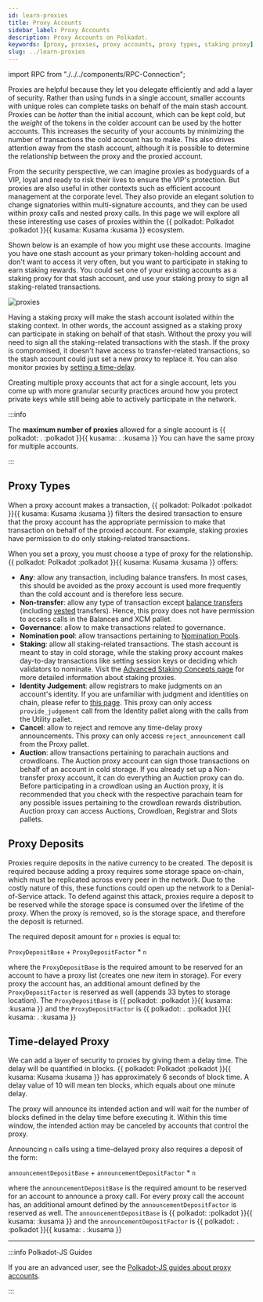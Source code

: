 ```yaml
---
id: learn-proxies
title: Proxy Accounts
sidebar_label: Proxy Accounts
description: Proxy Accounts on Polkadot.
keywords: [proxy, proxies, proxy accounts, proxy types, staking proxy]
slug: ../learn-proxies
---
```


import RPC from "./../../components/RPC-Connection";

Proxies are helpful because they let you delegate efficiently and add a layer of security. Rather
than using funds in a single account, smaller accounts with unique roles can complete tasks on
behalf of the main stash account. Proxies can be _hotter_ than the initial account, which can be
kept cold, but the _weight_ of the tokens in the colder account can be used by the hotter accounts.
This increases the security of your accounts by minimizing the number of transactions the cold
account has to make. This also drives attention away from the stash account, although it is possible
to determine the relationship between the proxy and the proxied account.

From the security perspective, we can imagine proxies as bodyguards of a VIP, loyal and ready to
risk their lives to ensure the VIP's protection. But proxies are also useful in other contexts such
as efficient account management at the corporate level. They also provide an elegant solution to
change signatories within multi-signature accounts, and they can be used within proxy calls and
nested proxy calls. In this page we will explore all these interesting use cases of proxies within
the \{\{ polkadot: Polkadot :polkadot }}\{\{ kusama: Kusama :kusama }} ecosystem.

Shown below is an example of how you might use these accounts. Imagine you have one stash account as
your primary token-holding account and don't want to access it very often, but you want to
participate in staking to earn staking rewards. You could set one of your existing accounts as a
staking proxy for that stash account, and use your staking proxy to sign all staking-related
transactions.

![proxies](../assets/stash-vs-stash-and-staking-proxy.png)

Having a staking proxy will make the stash account isolated within the staking context. In other
words, the account assigned as a staking proxy can participate in staking on behalf of that stash.
Without the proxy you will need to sign all the staking-related transactions with the stash. If the
proxy is compromised, it doesn't have access to transfer-related transactions, so the stash account
could just set a new proxy to replace it. You can also monitor proxies by
[setting a time-delay](#time-delayed-proxy).

Creating multiple proxy accounts that act for a single account, lets you come up with more granular
security practices around how you protect private keys while still being able to actively
participate in the network.

:::info

The **maximum number of proxies** allowed for a single account is \{\{ polkadot:
<RPC network="polkadot" path="consts.proxy.maxProxies" defaultValue={32}/>. :polkadot }}\{\{ kusama:
<RPC network="kusama" path="consts.proxy.maxProxies" defaultValue={32}/>. :kusama }} You can have
the same proxy for multiple accounts.

:::

## Proxy Types

When a proxy account makes a transaction, \{\{ polkadot: Polkadot :polkadot }}\{\{ kusama: Kusama
:kusama }} filters the desired transaction to ensure that the proxy account has the appropriate
permission to make that transaction on behalf of the proxied account. For example, staking proxies
have permission to do only staking-related transactions.

When you set a proxy, you must choose a type of proxy for the relationship. \{\{ polkadot: Polkadot
:polkadot }}\{\{ kusama: Kusama :kusama }} offers:

- **Any**: allow any transaction, including balance transfers. In most cases, this should be avoided
  as the proxy account is used more frequently than the cold account and is therefore less secure.
- **Non-transfer**: allow any type of transaction except
  [balance transfers](learn-balance-transfers.md) (including [vested](learn-DOT.md/#vesting)
  transfers). Hence, this proxy does not have permission to access calls in the Balances and XCM
  pallet.
- **Governance**: allow to make transactions related to governance.
- **Nomination pool**: allow transactions pertaining to
  [Nomination Pools](./learn-nomination-pools.md).
- **Staking**: allow all staking-related transactions. The stash account is meant to stay in cold
  storage, while the staking proxy account makes day-to-day transactions like setting session keys
  or deciding which validators to nominate. Visit the
  [Advanced Staking Concepts page](./learn-staking-advanced.md/#staking-proxies) for more detailed
  information about staking proxies.
- **Identity Judgement**: allow registrars to make judgments on an account's identity. If you are
  unfamiliar with judgment and identities on chain, please refer to
  [this page](learn-identity.md#judgements). This proxy can only access `provide_judgement` call
  from the Identity pallet along with the calls from the Utility pallet.
- **Cancel**: allow to reject and remove any time-delay proxy announcements. This proxy can only
  access `reject_announcement` call from the Proxy pallet.
- **Auction**: allow transactions pertaining to parachain auctions and crowdloans. The Auction proxy
  account can sign those transactions on behalf of an account in cold storage. If you already set up
  a Non-transfer proxy account, it can do everything an Auction proxy can do. Before participating
  in a crowdloan using an Auction proxy, it is recommended that you check with the respective
  parachain team for any possible issues pertaining to the crowdloan rewards distribution. Auction
  proxy can access Auctions, Crowdloan, Registrar and Slots pallets.

## Proxy Deposits

Proxies require deposits in the native currency to be created. The deposit is required because
adding a proxy requires some storage space on-chain, which must be replicated across every peer in
the network. Due to the costly nature of this, these functions could open up the network to a
Denial-of-Service attack. To defend against this attack, proxies require a deposit to be reserved
while the storage space is consumed over the lifetime of the proxy. When the proxy is removed, so is
the storage space, and therefore the deposit is returned.

The required deposit amount for `n` proxies is equal to:

`ProxyDepositBase` + `ProxyDepositFactor` \* `n`

where the `ProxyDepositBase` is the required amount to be reserved for an account to have a proxy
list (creates one new item in storage). For every proxy the account has, an additional amount
defined by the `ProxyDepositFactor` is reserved as well (appends 33 bytes to storage location). The
`ProxyDepositBase` is \{\{ polkadot:
<RPC network="polkadot" path="consts.proxy.proxyDepositBase" defaultValue={200080000000} filter="humanReadable"/>
:polkadot }}\{\{ kusama:
<RPC network="kusama" path="consts.proxy.proxyDepositBase" defaultValue={666933332400} filter="humanReadable"/>
:kusama }} and the `ProxyDepositFactor` is \{\{ polkadot:
<RPC network="polkadot" path="consts.proxy.proxyDepositFactor" defaultValue={330000000} filter="humanReadable"/>.
:polkadot }}\{\{ kusama:
<RPC network="kusama" path="consts.proxy.proxyDepositFactor" defaultValue={1099998900} filter="humanReadable"/>.
:kusama }}

## Time-delayed Proxy

We can add a layer of security to proxies by giving them a delay time. The delay will be quantified
in blocks. \{\{ polkadot: Polkadot :polkadot }}\{\{ kusama: Kusama :kusama }} has approximately 6
seconds of block time. A delay value of 10 will mean ten blocks, which equals about one minute
delay.

The proxy will announce its intended action and will wait for the number of blocks defined in the
delay time before executing it. Within this time window, the intended action may be canceled by
accounts that control the proxy.

Announcing `n` calls using a time-delayed proxy also requires a deposit of the form:

`announcementDepositBase` + `announcementDepositFactor` \* `n`

where the `announcementDepositBase` is the required amount to be reserved for an account to announce
a proxy call. For every proxy call the account has, an additional amount defined by the
`announcementDepositFactor` is reserved as well. The `announcementDepositBase` is \{\{ polkadot:
<RPC network="polkadot" path="consts.proxy.announcementDepositBase" defaultValue={200080000000} filter="humanReadable"/>
:polkadot }}\{\{ kusama:
<RPC network="kusama" path="consts.proxy.announcementDepositBase" defaultValue={666933332400} filter="humanReadable"/>
:kusama }} and the `announcementDepositFactor` is \{\{ polkadot:
<RPC network="polkadot" path="consts.proxy.announcementDepositFactor" defaultValue={660000000} filter="humanReadable"/>.
:polkadot }}\{\{ kusama:
<RPC network="kusama" path="consts.proxy.announcementDepositFactor" defaultValue={2199997800} filter="humanReadable"/>.
:kusama }}

---

:::info Polkadot-JS Guides

If you are an advanced user, see the
[Polkadot-JS guides about proxy accounts](./learn-guides-accounts-proxy.md).

:::
